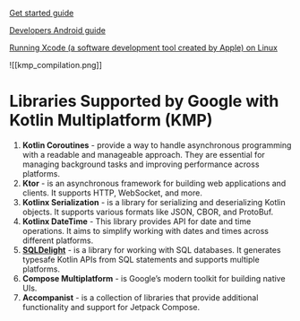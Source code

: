 
[Get started guide](https://www.jetbrains.com/help/kotlin-multiplatform-dev/compose-multiplatform-getting-started.html)

[Developers Android guide](https://developer.android.com/kotlin/multiplatform)

[Running Xcode (a software development tool created by Apple) on Linux](https://www.baeldung.com/linux/xcode#running-xcode-on-linux)


![[kmp_compilation.png]]

# Libraries Supported by Google with Kotlin Multiplatform (KMP)
1. **Kotlin Coroutines**  -  provide a way to handle asynchronous programming with a readable and manageable approach. 
					They are essential for managing background tasks and improving performance across platforms.  
2. **Ktor**  -  is an asynchronous framework for building web applications and clients. It supports HTTP, WebSocket, and more.  
3. **Kotlinx Serialization**  -  is a library for serializing and deserializing Kotlin objects. It supports various formats like JSON, CBOR, and ProtoBuf.  
4. **Kotlinx DateTime**  -  This library provides API for date and time operations. It aims to simplify working with dates and times across different platforms.  
5. [**SQLDelight**](https://github.com/dbaroncelli/D-KMP-sample)  -  is a library for working with SQL databases. It generates typesafe Kotlin APIs from SQL statements and supports multiple platforms. 
6. **Compose Multiplatform**  -  is Google’s modern toolkit for building native UIs.
7. **Accompanist**  -  is a collection of libraries that provide additional functionality and support for Jetpack Compose.  

